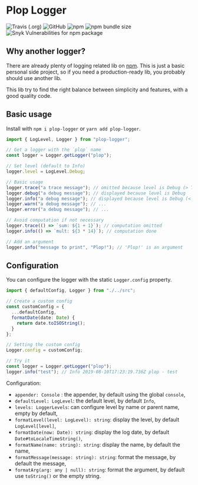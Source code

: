 # Plop Logger

![Travis (.org)](https://img.shields.io/travis/ilaborie/plop-logger)
![GitHub](https://img.shields.io/github/license/ilaborie/plop-logger)
![npm](https://img.shields.io/npm/v/plop-logger)
![npm bundle size](https://img.shields.io/bundlephobia/min/plop-logger)
![Snyk Vulnerabilities for npm package](https://img.shields.io/snyk/vulnerabilities/npm/plop-logger)

## Why another logger?

There are already plenty of logging related lib on [npm](https://www.npmjs.com/search?q=keywords:logging).
This is just a basic personal side project, so if you need a production-ready lib, you probably should use another lib.

This lib try to find the right balance between simplicity and features, with a good quality code.

## Basic usage

Install with `npm i plop-logger` or `yarn add plop-logger`.

```typescript
import { LogLevel, Logger } from "plop-logger";

// Get a logger with the `plop` name
const logger = Logger.getLogger("plop");

// Set level (default to Info)
logger.level = LogLevel.Debug;

// Basic usage
logger.trace("a trace message"); // omitted because level is Debug (> Trace)
logger.debug("a debug message"); // displayed because level is Debug
logger.info("a debug message"); // displayed because level is Debug (< Info)
logger.warn("a debug message"); // ...
logger.error("a debug message"); // ...

// Avoid computation if not necessary
logger.trace(() => `sum: ${1 + 1}`); // computation omitted
logger.info(() => `mult: ${3 * 14}`); // computation done

// Add an argument
logger.info("message to print", "Plop!"); // 'Plop!' is an argument
```

## Configuration

You can configure the logger with the static `Logger.config` property.

```typescript
import { defaultConfig, Logger } from "./../src";

// Create a custom config
const customConfig = {
  ...defaultConfig,
  formatDate(date: Date) {
    return date.toISOString();
  }
};

// Setting the custom config
Logger.config = customConfig;

// Try it
const logger = Logger.getLogger("plop");
logger.info("test"); // Info 2019-08-10T17:23:19.736Z plop - test
```

Configuration:

- `appender: Console` : the appender, by default using the global `console`,
- `defaultLevel: LogLevel`: the default level, by default `Info`,
- `levels: LoggerLevels`: can configure level by name or parent name, empty by default,
- `formatLevel(level: LogLevel): string`: display the level, by default `LogLevel[level]`,
- `formatDate(now: Date): string`: display the log date, by default `Date#toLocaleTimeString()`,
- `formatName(name: string): string`: display the name, by default the name,
- `formatMessage(message: string): string`: format the message, by default the message,
- `formatArg(arg: any | null): string`: format the argument, by default use `toString()` or the empty string.
